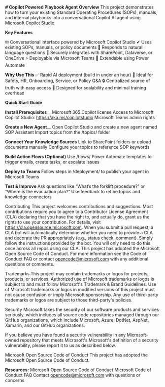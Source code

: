 **# Copilot Powered Playbook Agent**
**Overview**
This project demonstrates how to turn your existing Standard Operating Procedures (SOPs), manuals, and internal playbooks into a conversational Copilot AI agent using Microsoft Copilot Studio.

**Key Features**

✉ Conversational interface powered by Microsoft Copilot Studio
✔ Uses existing SOPs, manuals, or policy documents
💬 Responds to natural language questions
🚪 Securely integrates with SharePoint, Dataverse, or OneDrive
⚡ Deployable via Microsoft Teams
🔄 Extendable using Power Automate

**Why Use This**
✅ Rapid AI deployment (build in under an hour)
📆 Ideal for Safety, HR, Onboarding, Service, or Policy Q&A
🔒 Centralized source of truth with easy access
🚀 Designed for scalability and minimal training overhead

**Quick Start Guide**

**Install Prerequisites**__
Microsoft 365 Copilot license
Access to Microsoft Copilot Studio: https://aka.ms/copilotstudio
Microsoft Teams admin rights

**Create a New Agent**__
Open Copilot Studio and create a new agent named SOP Assistant
Import topics from the /topics/ folder

**Connect Your Knowledge Sources**
Link to SharePoint folders or upload documents manually
Configure your topics to reference SOP keywords

**Build Action Flows (Optional)**
Use /flows/ Power Automate templates to trigger emails, create tasks, or escalate issues

**Deploy to Teams**
Follow steps in /deployment/ to publish your agent in Microsoft Teams

**Test & Improve**
Ask questions like “What’s the forklift procedure?” or “Where is the evacuation plan?”
Use feedback to refine topics and knowledge connectors

Contributing
This project welcomes contributions and suggestions. Most contributions require you to agree to a Contributor License Agreement (CLA) declaring that you have the right to, and actually do, grant us the rights to use your contribution. For details, visit https://cla.opensource.microsoft.com.
When you submit a pull request, a CLA bot will automatically determine whether you need to provide a CLA and decorate the PR appropriately (e.g., status check, comment). Simply follow the instructions provided by the bot. You will only need to do this once across all repos using our CLA.
This project has adopted the Microsoft Open Source Code of Conduct. For more information see the Code of Conduct FAQ or contact opencode@microsoft.com with any additional questions or comments.

Trademarks
This project may contain trademarks or logos for projects, products, or services. Authorized use of Microsoft trademarks or logos is subject to and must follow Microsoft's Trademark & Brand Guidelines. Use of Microsoft trademarks or logos in modified versions of this project must not cause confusion or imply Microsoft sponsorship. Any use of third-party trademarks or logos are subject to those third-party's policies.

Security
Microsoft takes the security of our software products and services seriously, which includes all source code repositories managed through our GitHub organizations, which include Microsoft, Azure, DotNet, AspNet, Xamarin, and our GitHub organizations.

If you believe you have found a security vulnerability in any Microsoft-owned repository that meets Microsoft's Microsoft's definition of a security vulnerability, please report it to us as described below.

Microsoft Open Source Code of Conduct
This project has adopted the Microsoft Open Source Code of Conduct.

**Resources:**
Microsoft Open Source Code of Conduct
Microsoft Code of Conduct FAQ
Contact opencode@microsoft.com with questions or concerns
